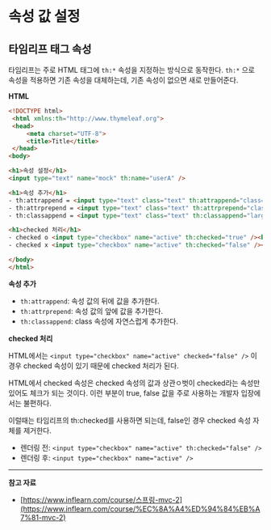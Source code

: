# 속성 값 설정

## 타임리프 태그 속성

타임리프는 주로 HTML 태그에 `th:*` 속성을 지정하는 방식으로 동작한다. `th:*` 으로 속성을 적용하면 기존 속성을 대체하는데, 기존 속성이 없으면 새로 만들어준다.

**HTML**

```html
<!DOCTYPE html>
 <html xmlns:th="http://www.thymeleaf.org">
 <head>
     <meta charset="UTF-8">
     <title>Title</title>
 </head>
<body>

<h1>속성 설정</h1>
<input type="text" name="mock" th:name="userA" />

<h1>속성 추가</h1>
- th:attrappend = <input type="text" class="text" th:attrappend="class='large'" /><br/>
- th:attrprepend = <input type="text" class="text" th:attrprepend="class='large '" /><br/>
- th:classappend = <input type="text" class="text" th:classappend="large" /><br/ >

<h1>checked 처리</h1>
- checked o <input type="checkbox" name="active" th:checked="true" /><br/>
- checked x <input type="checkbox" name="active" th:checked="false" /><br/> - checked=false <input type="checkbox" name="active" checked="false" /><br/>

</body>
</html>
```

**속성 추가**

- `th:attrappend`: 속성 값의 뒤에 값을 추가한다.
- `th:attrprepend`: 속성 값의 앞에 값을 추가한다.
- `th:classappend`: class 속성에 자연스럽게 추가한다.

**checked 처리**

HTML에서는 `<input type="checkbox" name="active" checked="false" />` 이 경우 checked 속성이 있기 때문에 checked 처리가 된다.

HTML에서 checked 속성은 checked 속성의 값과 상관ㅇ벗이 checked라는 속성만 있어도 체크가 되는 것이다. 이런 부분이 true, false 값을 주로 사용하는 개발자 입장에서는 불편하다.

이럴때는 타임리프의 th:checked를 사용하면 되는데, false인 경우 checked 속성 자체를 제거한다.

- 렌더링 전: `<input type="checkbox" name="active" th:checked="false" />`
- 렌더링 후: `<input type="checkbox" name="active" />`

---

**참고 자료**

- [https://www.inflearn.com/course/스프링-mvc-2](https://www.inflearn.com/course/%EC%8A%A4%ED%94%84%EB%A7%81-mvc-2)
